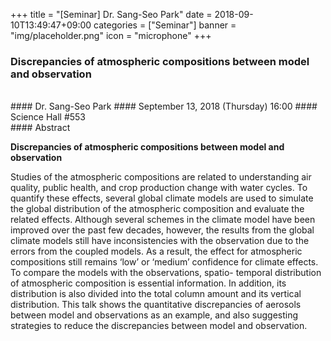 +++
title = "[Seminar] Dr. Sang-Seo Park"
date = 2018-09-10T13:49:47+09:00
categories = ["Seminar"]
banner = "img/placeholder.png"
icon = "microphone"
+++
### Discrepancies of atmospheric compositions between model and observation
<br>
#### Dr. Sang-Seo Park
#### September 13, 2018 (Thursday) 16:00
#### Science Hall #553
<br>
#### Abstract

**Discrepancies of atmospheric compositions between model and observation**

Studies of the atmospheric compositions are related to understanding air quality, public health, and crop production change with water cycles. To quantify these effects, several global climate models are used to simulate the global distribution of the atmospheric composition and evaluate the related effects. Although several schemes in the climate model have been improved over the past few decades, however, the results from the global climate models still have inconsistencies with the observation due to the errors from the coupled models. As a result, the effect for atmospheric compositions still remains ‘low’ or ‘medium’ confidence for climate effects. To compare the models with the observations, spatio- temporal distribution of atmospheric composition is essential information. In addition, its distribution is also divided into the total column amount and its vertical distribution. This talk shows the quantitative discrepancies of aerosols between model and observations as an example, and also suggesting strategies to reduce the discrepancies between model and observation.
